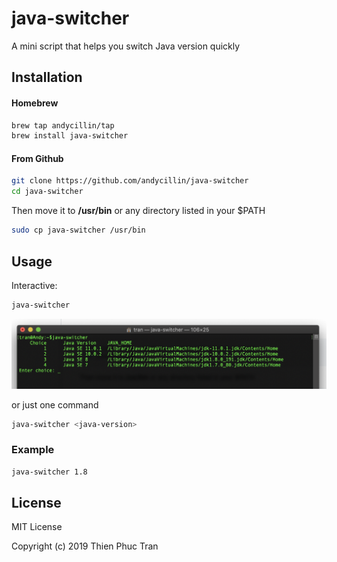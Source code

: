 # java-switcher

A mini script that helps you switch Java version quickly

## Installation
#### Homebrew
```bash
brew tap andycillin/tap
brew install java-switcher
```
#### From Github
```bash
git clone https://github.com/andycillin/java-switcher
cd java-switcher
```
Then move it to **/usr/bin** or any directory listed in your $PATH
```bash
sudo cp java-switcher /usr/bin
```

## Usage
Interactive:
```bash
java-switcher
```
![Interactive mode](https://github.com/Andycillin/java-switcher/raw/master/docs/_interactive.png)  

or just one command

```bash
java-switcher <java-version>
``` 

### Example

```bash
java-switcher 1.8
``` 


## License

MIT License

Copyright (c) 2019 Thien Phuc Tran
